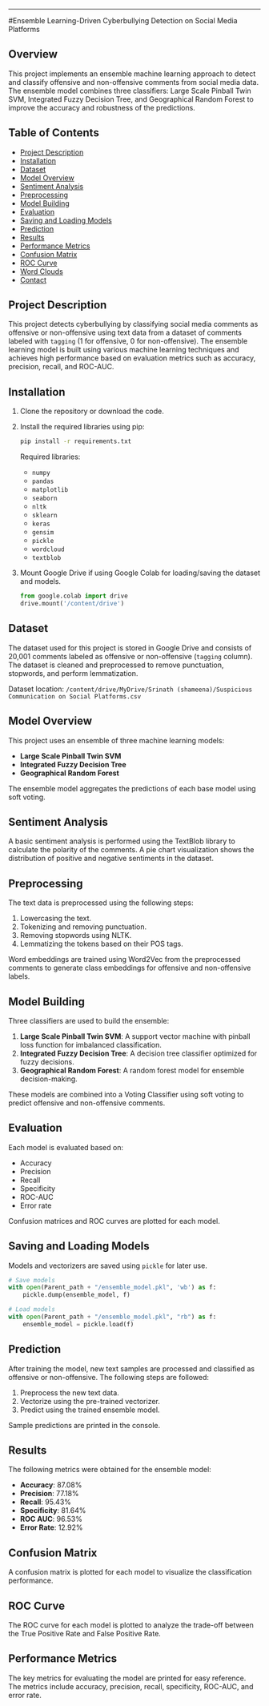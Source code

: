 
---

#Ensemble Learning-Driven Cyberbullying Detection on Social Media Platforms

## Overview
This project implements an ensemble machine learning approach to detect and classify offensive and non-offensive comments from social media data. The ensemble model combines three classifiers: Large Scale Pinball Twin SVM, Integrated Fuzzy Decision Tree, and Geographical Random Forest to improve the accuracy and robustness of the predictions.

## Table of Contents
- [Project Description](#project-description)
- [Installation](#installation)
- [Dataset](#dataset)
- [Model Overview](#model-overview)
- [Sentiment Analysis](#sentiment-analysis)
- [Preprocessing](#preprocessing)
- [Model Building](#model-building)
- [Evaluation](#evaluation)
- [Saving and Loading Models](#saving-and-loading-models)
- [Prediction](#prediction)
- [Results](#results)
- [Performance Metrics](#performance-metrics)
- [Confusion Matrix](#confusion-matrix)
- [ROC Curve](#roc-curve)
- [Word Clouds](#word-clouds)
- [Contact](#contact)

## Project Description
This project detects cyberbullying by classifying social media comments as offensive or non-offensive using text data from a dataset of comments labeled with `tagging` (1 for offensive, 0 for non-offensive). The ensemble learning model is built using various machine learning techniques and achieves high performance based on evaluation metrics such as accuracy, precision, recall, and ROC-AUC.

## Installation
1. Clone the repository or download the code.
2. Install the required libraries using pip:

    ```bash
    pip install -r requirements.txt
    ```

    Required libraries:
    - `numpy`
    - `pandas`
    - `matplotlib`
    - `seaborn`
    - `nltk`
    - `sklearn`
    - `keras`
    - `gensim`
    - `pickle`
    - `wordcloud`
    - `textblob`

3. Mount Google Drive if using Google Colab for loading/saving the dataset and models.

    ```python
    from google.colab import drive
    drive.mount('/content/drive')
    ```

## Dataset
The dataset used for this project is stored in Google Drive and consists of 20,001 comments labeled as offensive or non-offensive (`tagging` column). The dataset is cleaned and preprocessed to remove punctuation, stopwords, and perform lemmatization.

Dataset location: `/content/drive/MyDrive/Srinath (shameena)/Suspicious Communication on Social Platforms.csv`

## Model Overview
This project uses an ensemble of three machine learning models:
- **Large Scale Pinball Twin SVM**
- **Integrated Fuzzy Decision Tree**
- **Geographical Random Forest**

The ensemble model aggregates the predictions of each base model using soft voting.

## Sentiment Analysis
A basic sentiment analysis is performed using the TextBlob library to calculate the polarity of the comments. A pie chart visualization shows the distribution of positive and negative sentiments in the dataset.

## Preprocessing
The text data is preprocessed using the following steps:
1. Lowercasing the text.
2. Tokenizing and removing punctuation.
3. Removing stopwords using NLTK.
4. Lemmatizing the tokens based on their POS tags.

Word embeddings are trained using Word2Vec from the preprocessed comments to generate class embeddings for offensive and non-offensive labels.

## Model Building
Three classifiers are used to build the ensemble:
1. **Large Scale Pinball Twin SVM**: A support vector machine with pinball loss function for imbalanced classification.
2. **Integrated Fuzzy Decision Tree**: A decision tree classifier optimized for fuzzy decisions.
3. **Geographical Random Forest**: A random forest model for ensemble decision-making.

These models are combined into a Voting Classifier using soft voting to predict offensive and non-offensive comments.

## Evaluation
Each model is evaluated based on:
- Accuracy
- Precision
- Recall
- Specificity
- ROC-AUC
- Error rate

Confusion matrices and ROC curves are plotted for each model.

## Saving and Loading Models
Models and vectorizers are saved using `pickle` for later use.

```python
# Save models
with open(Parent_path + "/ensemble_model.pkl", 'wb') as f:
    pickle.dump(ensemble_model, f)

# Load models
with open(Parent_path + "/ensemble_model.pkl", "rb") as f:
    ensemble_model = pickle.load(f)
```

## Prediction
After training the model, new text samples are processed and classified as offensive or non-offensive. The following steps are followed:
1. Preprocess the new text data.
2. Vectorize using the pre-trained vectorizer.
3. Predict using the trained ensemble model.

Sample predictions are printed in the console.

## Results
The following metrics were obtained for the ensemble model:
- **Accuracy**: 87.08%
- **Precision**: 77.18%
- **Recall**: 95.43%
- **Specificity**: 81.64%
- **ROC AUC**: 96.53%
- **Error Rate**: 12.92%


## Confusion Matrix
A confusion matrix is plotted for each model to visualize the classification performance.

## ROC Curve
The ROC curve for each model is plotted to analyze the trade-off between the True Positive Rate and False Positive Rate.

## Performance Metrics
The key metrics for evaluating the model are printed for easy reference. The metrics include accuracy, precision, recall, specificity, ROC-AUC, and error rate.

